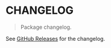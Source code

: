 # CHANGELOG

> Package changelog.

See [GitHub Releases](https://github.com/stdlib-js/blas-base-dswap/releases) for the changelog.